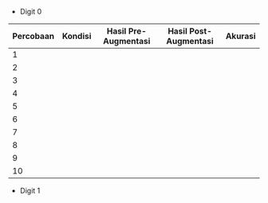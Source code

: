 




- Digit 0

| Percobaan | Kondisi | Hasil Pre-Augmentasi | Hasil Post-Augmentasi | Akurasi |
| --------- | ------- | -------------------- | --------------------- | ------- |
| 1         |         |                      |                       |         |
| 2         |         |                      |                       |         |
| 3         |         |                      |                       |         |
| 4         |         |                      |                       |         |
| 5         |         |                      |                       |         |
| 6         |         |                      |                       |         |
| 7         |         |                      |                       |         |
| 8         |         |                      |                       |         |
| 9         |         |                      |                       |         |
| 10        |         |                      |                       |         |

- Digit 1


